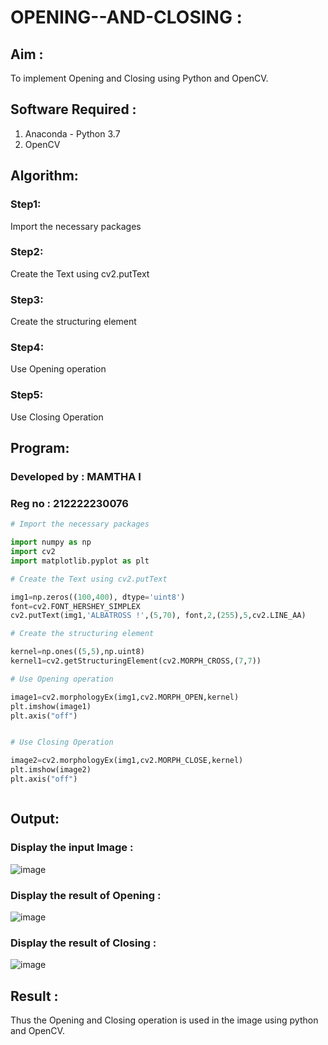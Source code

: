# OPENING--AND-CLOSING :
## Aim :
To implement Opening and Closing using Python and OpenCV.

## Software Required :
1. Anaconda - Python 3.7
2. OpenCV
## Algorithm:
### Step1:
Import the necessary packages


### Step2:
Create the Text using cv2.putText



### Step3:
Create the structuring element

### Step4:
Use Opening operation

### Step5:
Use Closing Operation

 
## Program: 
### Developed by : MAMTHA I
### Reg no : 212222230076

``` Python
# Import the necessary packages

import numpy as np
import cv2
import matplotlib.pyplot as plt

# Create the Text using cv2.putText

img1=np.zeros((100,400), dtype='uint8')
font=cv2.FONT_HERSHEY_SIMPLEX
cv2.putText(img1,'ALBATROSS !',(5,70), font,2,(255),5,cv2.LINE_AA)

# Create the structuring element

kernel=np.ones((5,5),np.uint8)
kernel1=cv2.getStructuringElement(cv2.MORPH_CROSS,(7,7))

# Use Opening operation

image1=cv2.morphologyEx(img1,cv2.MORPH_OPEN,kernel)
plt.imshow(image1)
plt.axis("off")


# Use Closing Operation

image2=cv2.morphologyEx(img1,cv2.MORPH_CLOSE,kernel)
plt.imshow(image2)
plt.axis("off")



```
## Output:

### Display the input Image :

![image](https://github.com/Mamthaiyappaprabu/OPENING--AND-CLOSING/assets/119393563/a1eb62cc-8ee6-4b7c-8735-68b3a92895a4)



### Display the result of Opening :
![image](https://github.com/Mamthaiyappaprabu/OPENING--AND-CLOSING/assets/119393563/3abb4f4a-9c5a-4ddf-bec2-67dc805c6076)



### Display the result of Closing :

![image](https://github.com/Mamthaiyappaprabu/OPENING--AND-CLOSING/assets/119393563/2a5b6935-d63f-414e-a865-15e0e763fea6)



## Result :
Thus the Opening and Closing operation is used in the image using python and OpenCV.
